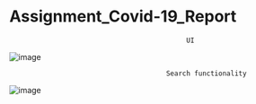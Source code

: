 # Assignment_Covid-19_Report

                                                UI
                  
![image](https://github.com/vijaySadhuram/Assignment_Covid-19_Report/assets/98251620/1d7b2dcd-6ebf-4780-8f66-aadf8e1422ff)


                                           Search functionality
 
 
 ![image](https://github.com/vijaySadhuram/Assignment_Covid-19_Report/assets/98251620/54abb92c-f73a-4a13-9f4f-47f5c3257f2d)


